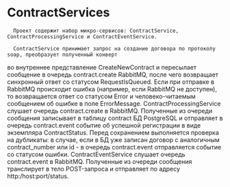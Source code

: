# ContractServices
      Проект содержит набор микро-сервисов: ContractService, ContractProcessingService и ContractEventService. 
      
      ContractService принимает запрос на создание договора по протоколу soap, преобразует полученный конверт 
во внутреннее представление CreateNewContract и пересылает сообщение в очередь contract.create RabbitMQ, 
после чего возвращает синхронный ответ со статусом RequestIsQueued. Если при отправке в RabbitMQ происходит ошибка 
(например, если RabbitMQ не доступен), то возвращается ответ со статусом Error и человеко-читаемым сообщением
об ошибке в поле ErrorMessage.
      ContractProcessingService слушает очередь contract.create в RabbitMQ. Полученные из очереди сообщения 
записывает в таблицу contract БД PostgreSQL и отправляет в очередь contract.event событие об успешной 
регистрации в виде экземпляра ContractStatus. Перед сохранением выполняется проверка на дубликаты: в случае,
если в БД уже записан договор с аналогичным contract_number или id - в очередь contract.event отправляется
событие со статусом ошибки.
      ContractEventService слушает очередь contract.event в RabbitMQ. Полученные из очереди сообщения транслирует
в тело POST-запроса и отправляет по адресу http:/host:port/status.

